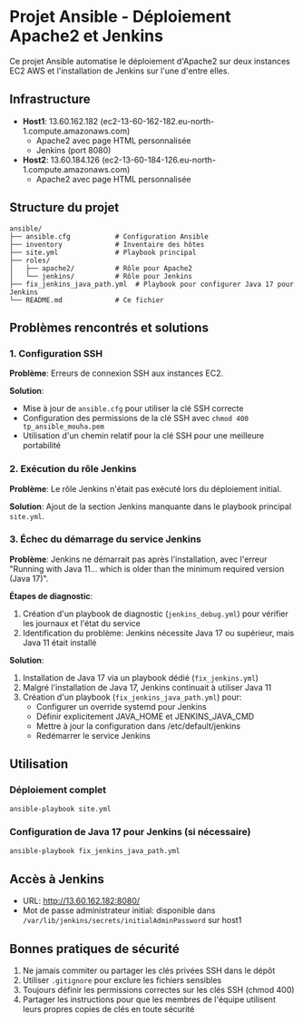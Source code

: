 # Projet Ansible - Déploiement Apache2 et Jenkins

Ce projet Ansible automatise le déploiement d'Apache2 sur deux instances EC2 AWS et l'installation de Jenkins sur l'une d'entre elles.

## Infrastructure

- **Host1**: 13.60.162.182 (ec2-13-60-162-182.eu-north-1.compute.amazonaws.com)
  - Apache2 avec page HTML personnalisée
  - Jenkins (port 8080)
- **Host2**: 13.60.184.126 (ec2-13-60-184-126.eu-north-1.compute.amazonaws.com)
  - Apache2 avec page HTML personnalisée

## Structure du projet

```
ansible/
├── ansible.cfg           # Configuration Ansible
├── inventory             # Inventaire des hôtes
├── site.yml              # Playbook principal
├── roles/
│   ├── apache2/          # Rôle pour Apache2
│   └── jenkins/          # Rôle pour Jenkins
├── fix_jenkins_java_path.yml  # Playbook pour configurer Java 17 pour Jenkins
└── README.md             # Ce fichier
```

## Problèmes rencontrés et solutions

### 1. Configuration SSH

**Problème**: Erreurs de connexion SSH aux instances EC2.

**Solution**: 
- Mise à jour de `ansible.cfg` pour utiliser la clé SSH correcte
- Configuration des permissions de la clé SSH avec `chmod 400 tp_ansible_mouha.pem`
- Utilisation d'un chemin relatif pour la clé SSH pour une meilleure portabilité

### 2. Exécution du rôle Jenkins

**Problème**: Le rôle Jenkins n'était pas exécuté lors du déploiement initial.

**Solution**: Ajout de la section Jenkins manquante dans le playbook principal `site.yml`.

### 3. Échec du démarrage du service Jenkins

**Problème**: Jenkins ne démarrait pas après l'installation, avec l'erreur "Running with Java 11... which is older than the minimum required version (Java 17)".

**Étapes de diagnostic**:
1. Création d'un playbook de diagnostic (`jenkins_debug.yml`) pour vérifier les journaux et l'état du service
2. Identification du problème: Jenkins nécessite Java 17 ou supérieur, mais Java 11 était installé

**Solution**:
1. Installation de Java 17 via un playbook dédié (`fix_jenkins.yml`)
2. Malgré l'installation de Java 17, Jenkins continuait à utiliser Java 11
3. Création d'un playbook (`fix_jenkins_java_path.yml`) pour:
   - Configurer un override systemd pour Jenkins
   - Définir explicitement JAVA_HOME et JENKINS_JAVA_CMD
   - Mettre à jour la configuration dans /etc/default/jenkins
   - Redémarrer le service Jenkins

## Utilisation

### Déploiement complet
```bash
ansible-playbook site.yml
```

### Configuration de Java 17 pour Jenkins (si nécessaire)
```bash
ansible-playbook fix_jenkins_java_path.yml
```

## Accès à Jenkins

- URL: http://13.60.162.182:8080/
- Mot de passe administrateur initial: disponible dans `/var/lib/jenkins/secrets/initialAdminPassword` sur host1

## Bonnes pratiques de sécurité

1. Ne jamais commiter ou partager les clés privées SSH dans le dépôt
2. Utiliser `.gitignore` pour exclure les fichiers sensibles
3. Toujours définir les permissions correctes sur les clés SSH (chmod 400)
4. Partager les instructions pour que les membres de l'équipe utilisent leurs propres copies de clés en toute sécurité
